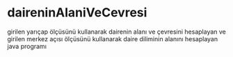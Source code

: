 # daireninAlaniVeCevresi
girilen yarıçap ölçüsünü kullanarak dairenin alanı ve çevresini hesaplayan ve girilen merkez açısı ölçüsünü kullanarak daire diliminin alanını hesaplayan java programı  
